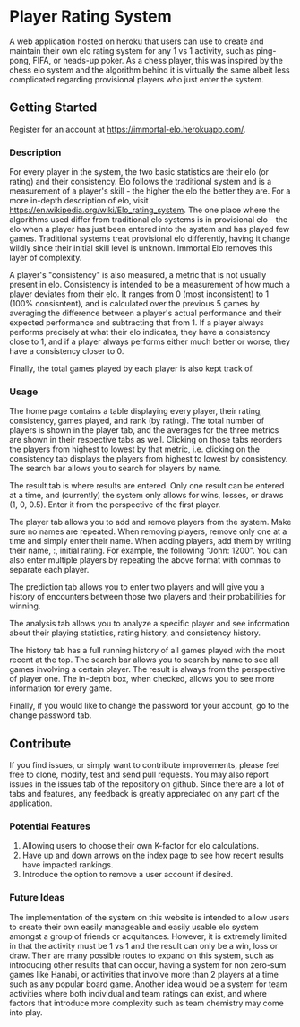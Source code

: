 # Player Rating System

A web application hosted on heroku that users can use to create and maintain their own elo rating system for any 1 vs 1 activity, such as ping-pong, FIFA, or heads-up poker. As a chess player, this was inspired by the chess elo system and the algorithm behind it is virtually the same albeit less complicated regarding provisional players who just enter the system. 

## Getting Started

Register for an account at https://immortal-elo.herokuapp.com/. 

### Description

For every player in the system, the two basic statistics are their elo (or rating) and their consistency. Elo follows the traditional system and is a measurement of a player's skill - the higher the elo the better they are. For a more in-depth description of elo, visit https://en.wikipedia.org/wiki/Elo_rating_system. The one place where the algorithms used differ from traditional elo systems is in provisional elo - the elo when a player has just been entered into the system and has played few games. Traditional systems treat provisional elo differently, having it change wildly since their initial skill level is unknown. Immortal Elo removes this layer of complexity. 

A player's "consistency" is also measured, a metric that is not usually present in elo. Consistency is intended to be a measurement of how much a player deviates from their elo. It ranges from 0 (most inconsistent) to 1 (100% consisntent), and is calculated over the previous 5 games by averaging the difference between a player's actual performance and their expected performance and subtracting that from 1. If a player always performs precisely at what their elo indicates, they have a consistency close to 1, and if a player always performs either much better or worse, they have a consistency closer to 0. 

Finally, the total games played by each player is also kept track of. 

### Usage

The home page contains a table displaying every player, their rating, consistency, games played, and rank (by rating). The total number of players is shown in the player tab, and the averages for the three metrics are shown in their respective tabs as well. Clicking on those tabs reorders the players from highest to lowest by that metric, i.e. clicking on the consistency tab displays the players from highest to lowest by consistency. The search bar allows you to search for players by name. 

The result tab is where results are entered. Only one result can be entered at a time, and (currently) the system only allows for wins, losses, or draws (1, 0, 0.5). Enter it from the perspective of the first player. 

The player tab allows you to add and remove players from the system. Make sure no names are repeated. When removing players, remove only one at a time and simply enter their name. When adding players, add them by writing their name, :, initial rating. For example, the following "John: 1200". You can also enter multiple players by repeating the above format with commas to separate each player. 

The prediction tab allows you to enter two players and will give you a history of encounters between those two players and their probabilities for winning. 

The analysis tab allows you to analyze a specific player and see information about their playing statistics, rating history, and consistency history. 

The history tab has a full running history of all games played with the most recent at the top. The search bar allows you to search by name to see all games involving a certain player. The result is always from the perspective of player one. The in-depth box, when checked, allows you to see more information for every game. 

Finally, if you would like to change the password for your account, go to the change password tab. 

## Contribute

If you find issues, or simply want to contribute improvements, please feel free to clone, modify, test and send pull requests. You may also report issues in the issues tab of the repository on github. Since there are a lot of tabs and features, any feedback is greatly appreciated on any part of the application. 

### Potential Features
  1. Allowing users to choose their own K-factor for elo calculations.
  2. Have up and down arrows on the index page to see how recent results have impacted rankings.
  3. Introduce the option to remove a user account if desired. 
  
  
### Future Ideas

The implementation of the system on this website is intended to allow users to create their own easily manageable and easily usable elo system amongst a group of friends or acquitances. However, it is extremely limited in that the activity must be 1 vs 1 and the result can only be a win, loss or draw. Their are many possible routes to expand on this system, such as introducing other results that can occur, having a system for non zero-sum games like Hanabi, or activities that involve more than 2 players at a time such as any popular board game. Another idea would be a system for team activities where both individual and team ratings can exist, and where factors that introduce more complexity such as team chemistry may come into play. 
